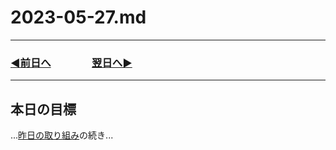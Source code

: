 # 2023-05-27.md
---
### [◀️前日へ](https://github.com/yuasys/chatty-journal/blob/main/2023/05/2023-05-25.md)&emsp;&emsp;&emsp;&emsp;[翌日へ▶️](https://github.com/yuasys/chatty-journal/blob/main/2023/05/2023-05-27.md)
---

## 本日の目標

...[昨日の取り組み](https://github.com/yuasys/chatty-journal/blob/main/2023/05/2023-05-26.md)の続き...  



